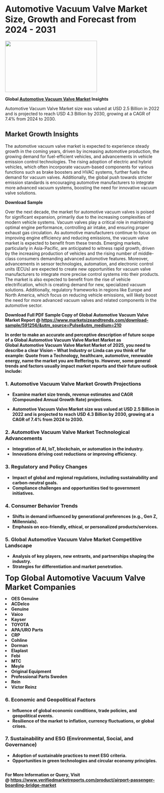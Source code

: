 <H1>Automotive Vacuum Valve Market Size, Growth and Forecast from 2024 - 2031</H1><img class="aligncenter size-medium wp-image-584254" src="https://thirdeyenews.in/wp-content/uploads/2024/09/Global-Market-Research-300x168.jpeg" alt="" width="300" height="168" /><p><strong>Global&nbsp;<a href="https://www.marketsizeandtrends.com/download-sample/591256/&amp;utm_source=Pulse&amp;utm_medium=210">Automotive Vacuum Valve Market</a> Insights</strong></p><p>Automotive Vacuum Valve Market size was valued at USD 2.5 Billion in 2022 and is projected to reach USD 4.3 Billion by 2030, growing at a CAGR of 7.4% from 2024 to 2030.</p><p><h2>Market Growth Insights</h2> <p>The automotive vacuum valve market is expected to experience steady growth in the coming years, driven by increasing automotive production, the growing demand for fuel-efficient vehicles, and advancements in vehicle emission control technologies. The rising adoption of electric and hybrid vehicles, which often incorporate vacuum-based components for various functions such as brake boosters and HVAC systems, further fuels the demand for vacuum valves. Additionally, the global push towards stricter emission standards is encouraging automotive manufacturers to integrate more advanced vacuum systems, boosting the need for innovative vacuum valve solutions.</p> <p><strong>Download Sample</strong></p> <p>Over the next decade, the market for automotive vacuum valves is poised for significant expansion, primarily due to the increasing complexities of modern vehicle systems. Vacuum valves play a critical role in maintaining optimal engine performance, controlling air intake, and ensuring proper exhaust gas circulation. As automotive manufacturers continue to focus on improving engine efficiency and reducing emissions, the vacuum valve market is expected to benefit from these trends. Emerging markets, particularly in Asia-Pacific, are anticipated to witness rapid growth, driven by the increasing production of vehicles and the rising number of middle-class consumers demanding advanced automotive features. Moreover, advancements in sensor technologies, automation, and electronic control units (ECUs) are expected to create new opportunities for vacuum valve manufacturers to integrate more precise control systems into their products. The market is also expected to benefit from the rise of vehicle electrification, which is creating demand for new, specialized vacuum solutions. Additionally, regulatory frameworks in regions like Europe and North America, which focus on reducing vehicle emissions, will likely boost the need for more advanced vacuum valves and related components in the automotive sector.</p> <p><strong></p><p><span class=""><strong>Download Full PDF Sample Copy of Global Automotive Vacuum Valve Market Report</strong> @ <a href="https://www.marketsizeandtrends.com/download-sample/591256/&amp;utm_source=Pulse&amp;utm_medium=210" target="_blank">https://www.marketsizeandtrends.com/download-sample/591256/&amp;utm_source=Pulse&amp;utm_medium=210</a></span></p><p>In order to make an accurate and perceptive description of future scope of a Global&nbsp;Automotive Vacuum Valve Market Market as Global&nbsp;Automotive Vacuum Valve Market Market of 2025, you need to describe a clear Vision &ndash; What Industry or Linda can you think of for example: Quote from a Technology, healthcare, automotive, renewable energy, name the market you are Reffering to. However, some general trends and factors usually impact market reports and their future outlook include:</p><h3>1.&nbsp;<strong>Automotive Vacuum Valve Market Growth Projections</strong></h3><ul><li>Examine market size trends, revenue estimates and CAGR (Compounded Annual Growth Rate) projections.</li><li><p>Automotive Vacuum Valve Market size was valued at USD 2.5 Billion in 2022 and is projected to reach USD 4.3 Billion by 2030, growing at a CAGR of 7.4% from 2024 to 2030.</p></li></ul><h3>2.&nbsp;<strong>Automotive Vacuum Valve Market Technological Advancements</strong></h3><ul><li>Integration of AI, IoT, blockchain, or automation in the industry.</li><li>Innovations driving cost reductions or improving efficiency.</li></ul><h3>3.&nbsp;<strong>Regulatory and Policy Changes</strong></h3><ul><li>Impact of global and regional regulations, including sustainability and carbon-neutral goals.</li><li>Compliance challenges and opportunities tied to government initiatives.</li></ul><h3>4.&nbsp;<strong>Consumer Behavior Trends</strong></h3><ul><li>Shifts in demand influenced by generational preferences (e.g., Gen Z, Millennials).</li><li>Emphasis on eco-friendly, ethical, or personalized products/services.</li></ul><h3>5.&nbsp;<strong>Global Automotive Vacuum Valve Market Competitive Landscape</strong></h3><ul><li>Analysis of key players, new entrants, and partnerships shaping the industry.</li><li>Strategies for differentiation and market penetration.</li></ul><p data-pm-slice="1 1 []"><span style="color: inherit; font-family: inherit; font-size: 25px;">Top Global Automotive Vacuum Valve Market Companies</span></p><div class="" data-test-id=""><p><li>OES Genuine</li><li> ACDelco</li><li> Genuine</li><li> Vaico</li><li> Kayser</li><li> TOYOTA</li><li> APA/URO Parts</li><li> CRP</li><li> Cohline</li><li> Dorman</li><li> Elaplast</li><li> Febi</li><li> MTC</li><li> Meyle</li><li> Original Equipment</li><li> Professional Parts Sweden</li><li> Rein</li><li> Victor Reinz</li></p></div><h3>6.&nbsp;<strong>Economic and Geopolitical Factors</strong></h3><ul><li>Influence of global economic conditions, trade policies, and geopolitical events.</li><li>Resilience of the market to inflation, currency fluctuations, or global crises.</li></ul><h3>7.&nbsp;<strong>Sustainability and ESG (Environmental, Social, and Governance)</strong></h3><ul><li>Adoption of sustainable practices to meet ESG criteria.</li><li>Opportunities in green technologies and circular economy principles.</li></ul><h2><strong style="font-size: 14px;">For More Information or Query, Visit @&nbsp;</strong><a style="background-color: #ffffff; font-size: 14px;" href="https://www.marketsizeandtrends.com/report/automotive-vacuum-valve-market/" target="_blank">https://www.verifiedmarketreports.com/product/airport-passenger-boarding-bridge-market</a></h2>
